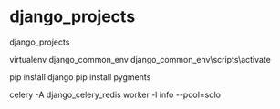 # django_projects

django_projects

virtualenv django_common_env
django_common_env\scripts\activate

pip install django
pip install pygments

celery -A django_celery_redis worker -l info --pool=solo
